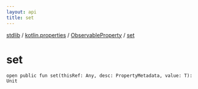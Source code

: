 ```yaml
---
layout: api
title: set
---
```

[stdlib](../../index.md) / [kotlin.properties](../index.md) / [ObservableProperty](index.md) / [set](set.md)

# set

```
open public fun set(thisRef: Any, desc: PropertyMetadata, value: T): Unit
```
